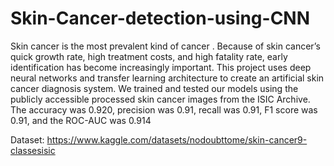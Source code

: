 # Skin-Cancer-detection-using-CNN

Skin cancer is the most prevalent kind of cancer
. Because of skin cancer’s quick growth rate, high treatment
costs, and high fatality rate, early identification has become
increasingly important. This project uses deep neural networks
and transfer learning architecture to create an artificial skin
cancer diagnosis system. We trained and tested our models using
the publicly accessible processed skin cancer images from the
ISIC Archive. The accuracy was 0.920, precision was 0.91, recall
was 0.91, F1 score was 0.91, and the ROC-AUC was 0.914

Dataset: https://www.kaggle.com/datasets/nodoubttome/skin-cancer9-classesisic
